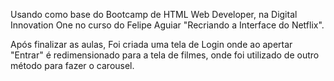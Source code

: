 Usando como base do Bootcamp de HTML Web Developer, na Digital Innovation One no curso do Felipe Aguiar "Recriando a Interface do Netflix".

Após finalizar as aulas, Foi criada uma tela de Login onde ao apertar "Entrar" é redimensionado para a tela de filmes, onde foi utilizado de outro método para fazer o carousel.